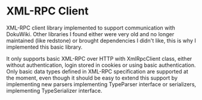 # XML-RPC Client
XML-RPC client library implemented to support communication with DokuWiki. Other libraries I found either were very old and no longer maintained (like redstone) or brought dependencies I didn't like, this is why I implemented this basic library.

It only supports basic XML-RPC over HTTP with XmlRpcClient class, either without authentication, login stored in cookies or using basic authentication. Only basic data types defined in XML-RPC specification are supported at the moment, even though it should be easy to extend this support by implementing new parsers implementing TypeParser interface or serializers, implementing TypeSerializer interface.
